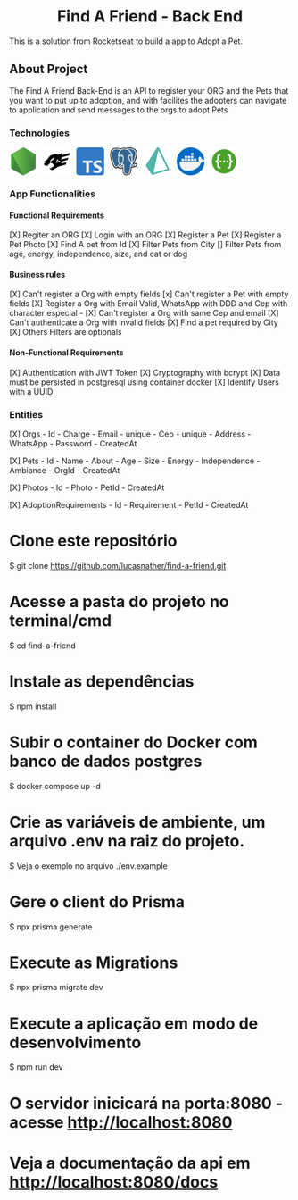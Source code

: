 <h1 style="text-align:center;">Find A Friend - Back End</h1>

<p>This is a solution from Rocketseat  to build a app to Adopt a Pet.</p>

<h2>About Project</h2>

<p>The Find A Friend Back-End is an API to register your ORG and the Pets that you want to put up to adoption, and with facilites the adopters can navigate to application and send messages to the orgs to adopt Pets</p>

<h3>Technologies</h3>

<div style="display: flex; gap: 10px;">
    <img alt="NodeJs" src="./assets/node-js.png" style="width:50px;">
    <img alt="Fastify" src="./assets/fastify.svg" style="width:50px;">
    <img alt="Typescript" src="./assets/typescript.png" style="width:50px;">
    <img alt="Postgresql" src="./assets/postgre.png" style="width:50px;">
    <img alt="Prisma orm" src="./assets/icons8-prisma-orm.svg" style="width:50px;">
    <img alt="Docker" src="./assets/docker.png" style="width:50px;">
    <img alt="Swagger" src="./assets/swagger.svg" style="width:50px;">
</div>

<h3>App Functionalities</h3>

<h4>Functional Requirements</h4>

[X] Regiter an ORG
[X] Login with an ORG
[X] Register a Pet
[X] Register a Pet Photo
[X] Find A pet from Id
[X] Filter Pets from City
[] Filter Pets from age, energy, independence, size, and cat or dog

<h4>Business rules</h4>

[X] Can't register a Org with empty fields
[x] Can't register a Pet with empty fields
[X] Register a Org with Email Valid, WhatsApp with DDD and Cep with character especial -
[X] Can't register a Org with same Cep and email
[X] Can't authenticate a Org with invalid fields
[X] Find a pet required by City
[X] Others Filters are optionals

<h4>Non-Functional Requirements</h4>

[X] Authentication with JWT Token
[X] Cryptography with bcrypt
[X] Data must be persisted in postgresql using container docker
[X] Identify Users with a UUID

<h3>Entities</h3>

[X] Orgs
    - Id
    - Charge
    - Email - unique
    - Cep - unique
    - Address
    - WhatsApp
    - Password
    - CreatedAt

[X] Pets
    - Id
    - Name
    - About
    - Age
    - Size
    - Energy
    - Independence
    - Ambiance 
    - OrgId
    - CreatedAt

[X] Photos 
    - Id
    - Photo
    - PetId
    - CreatedAt

[X] AdoptionRequirements
    - Id
    - Requirement
    - PetId
    - CreatedAt

# Clone este repositório
$ git clone <https://github.com/lucasnather/find-a-friend.git>

# Acesse a pasta do projeto no terminal/cmd
$ cd find-a-friend

# Instale as dependências 
$ npm install

# Subir o container do Docker com banco de dados postgres
$ docker compose up -d


# Crie as variáveis de ambiente, um arquivo .env na raiz do projeto.
$ Veja o exemplo no arquivo ./env.example

# Gere o client do Prisma 
$ npx prisma generate


# Execute as Migrations
$ npx prisma migrate dev


# Execute a aplicação em modo de desenvolvimento
$ npm run dev

# O servidor inicicará na porta:8080 - acesse <http://localhost:8080>
# Veja a documentação da api em <http://localhost:8080/docs>